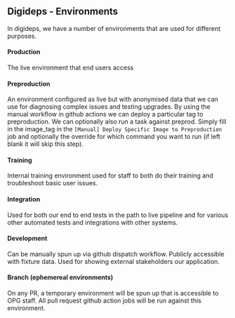## Digideps - Environments

In digideps, we have a number of environments that are used for different purposes.

#### Production
The live environment that end users access

#### Preproduction
An environment configured as live but with anonymised data that we can use for diagnosing complex issues and testing upgrades.
By using the manual workflow in github actions we can deploy a particular tag to preproduction.
We can optionally also run a task against preprod. Simply fill in the image_tag in the
`[Manual] Deploy Specific Image to Preproduction` job and optionally the override for which
command you want to run (if left blank it will skip this step).

#### Training
Internal training environment used for staff to both do their training and troubleshoot basic user issues.

#### Integration
Used for both our end to end tests in the path to live pipeline and for various other automated tests and integrations with other systems.

#### Development
Can be manually spun up via github dispatch workflow. Publicly accessible with fixture data. Used for showing external stakeholders our application.

#### Branch (ephemereal environments)
On any PR, a temporary environment will be spun up that is accessible to OPG staff. All pull request github action jobs will be run against this environment.
